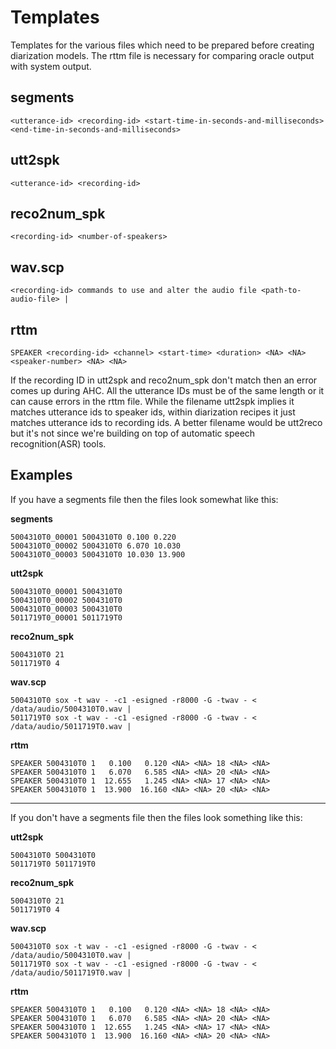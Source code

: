 # Templates

Templates for the various files which need to be prepared before creating diarization models. The rttm file is necessary for comparing oracle output with system output.

## segments
`<utterance-id> <recording-id> <start-time-in-seconds-and-milliseconds> <end-time-in-seconds-and-milliseconds>`

## utt2spk
`<utterance-id> <recording-id>`

## reco2num_spk
`<recording-id> <number-of-speakers>`

## wav.scp
`<recording-id> commands to use and alter the audio file <path-to-audio-file> |`

## rttm
`SPEAKER <recording-id> <channel> <start-time> <duration> <NA> <NA> <speaker-number> <NA> <NA>`

If the recording ID in utt2spk and reco2num_spk don't match then an error comes up during AHC. All the utterance IDs must be of the same length or it can cause errors in the rttm file. While the filename utt2spk implies it matches utterance ids to speaker ids, within diarization recipes it just matches utterance ids to recording ids. A better filename would be utt2reco but it's not since we're building on top of automatic speech recognition(ASR) tools.

## Examples

If you have a segments file then the files look somewhat like this:

**segments**
```
5004310T0_00001 5004310T0 0.100 0.220
5004310T0_00002 5004310T0 6.070 10.030
5004310T0_00003 5004310T0 10.030 13.900
```

**utt2spk**
```
5004310T0_00001 5004310T0
5004310T0_00002 5004310T0
5004310T0_00003 5004310T0
5011719T0_00001 5011719T0
```

**reco2num_spk**
```
5004310T0 21
5011719T0 4
```

**wav.scp**
```
5004310T0 sox -t wav - -c1 -esigned -r8000 -G -twav - < /data/audio/5004310T0.wav |
5011719T0 sox -t wav - -c1 -esigned -r8000 -G -twav - < /data/audio/5011719T0.wav |
```

**rttm**
```
SPEAKER 5004310T0 1   0.100   0.120 <NA> <NA> 18 <NA> <NA>
SPEAKER 5004310T0 1   6.070   6.585 <NA> <NA> 20 <NA> <NA>
SPEAKER 5004310T0 1  12.655   1.245 <NA> <NA> 17 <NA> <NA>
SPEAKER 5004310T0 1  13.900  16.160 <NA> <NA> 20 <NA> <NA>
```
--------------------------------------------------------------------------
If you don't have a segments file then the files look something like this:

**utt2spk**
```
5004310T0 5004310T0
5011719T0 5011719T0
```

**reco2num_spk**
```
5004310T0 21
5011719T0 4
```

**wav.scp**

```
5004310T0 sox -t wav - -c1 -esigned -r8000 -G -twav - < /data/audio/5004310T0.wav |
5011719T0 sox -t wav - -c1 -esigned -r8000 -G -twav - < /data/audio/5011719T0.wav |
```

**rttm**
```
SPEAKER 5004310T0 1   0.100   0.120 <NA> <NA> 18 <NA> <NA>
SPEAKER 5004310T0 1   6.070   6.585 <NA> <NA> 20 <NA> <NA>
SPEAKER 5004310T0 1  12.655   1.245 <NA> <NA> 17 <NA> <NA>
SPEAKER 5004310T0 1  13.900  16.160 <NA> <NA> 20 <NA> <NA>
```
